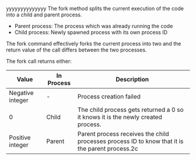 yyyyyyyyyyyyyy
The fork method splits the current execution of the code into a child and parent process.
- Parent process: The process which was already running the code
- Child process: Newly spawned process with its own process ID

The fork command effectively forks the current process into two and the return value of the call differs between the two processes.

The fork call returns either: 

| Value            | In Process | Description                                                                                     |
| ---------------- | ---------- | ----------------------------------------------------------------------------------------------- |
| Negative integer | -          | Process creation failed                                                                         |
| 0                | Child      | The child process gets returned a 0 so it knows it is the newly created process.                |
| Positive integer | Parent     | Parent process receives the child processes process ID to know that it is the parent process.2c |
